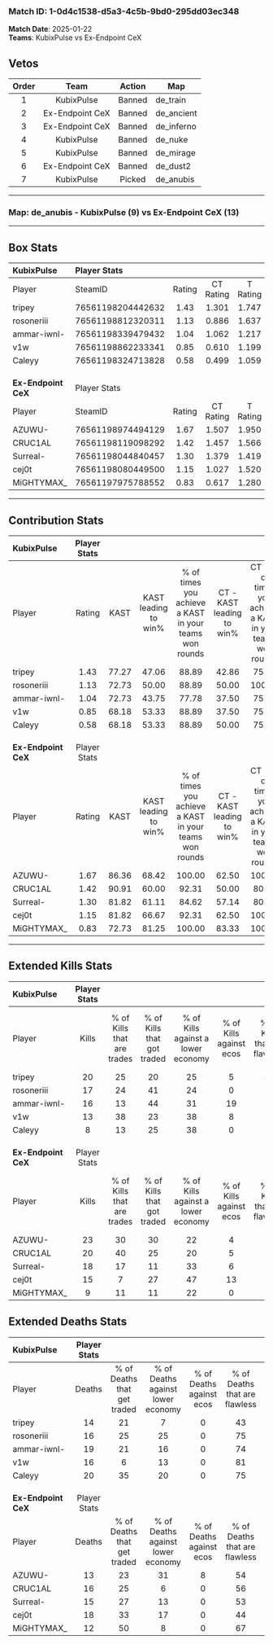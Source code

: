### Match ID: 1-0d4c1538-d5a3-4c5b-9bd0-295dd03ec348  
**Match Date**: 2025-01-22  
**Teams**: KubixPulse vs Ex-Endpoint CeX  

## Vetos  

| Order | Team | Action | Map |
| :---: | :--: | :----: | --- |
| 1 | KubixPulse | Banned | de_train |
| 2 | Ex-Endpoint CeX | Banned | de_ancient |
| 3 | Ex-Endpoint CeX | Banned | de_inferno |
| 4 | KubixPulse | Banned | de_nuke |
| 5 | KubixPulse | Banned | de_mirage |
| 6 | Ex-Endpoint CeX | Banned | de_dust2 |
| 7 | KubixPulse | Picked | de_anubis |

---  

### **Map**: de_anubis - KubixPulse (9) vs Ex-Endpoint CeX (13)  
---  

## Box Stats  

| **KubixPulse**      | Player Stats      |        |           |          |       |       |       |         |        |      |     |
| :- | :- | :-: | :-: | :-: | :-: | :-: | :-: | :-: | :-: | :-: | :-: |
| Player              | SteamID           | Rating | CT Rating | T Rating | KAST  |  ADR  | Kills | Assists | Deaths | K/D  | HS% |
| tripey              | 76561198204442632 |  1.43  |   1.301   |  1.747   | 77.27 | 103.6 |  20   |    6    |   14   | 1.43 | 45  |
| rosoneriii          | 76561198812320311 |  1.13  |   0.886   |  1.637   | 72.73 | 76.9  |  17   |    2    |   16   | 1.06 | 35  |
| ammar-iwnl-         | 76561198339479432 |  1.04  |   1.062   |  1.217   | 72.73 | 81.6  |  16   |    3    |   19   | 0.84 | 50  |
| v1w                 | 76561198862233341 |  0.85  |   0.610   |  1.199   | 68.18 | 48.5  |  13   |    3    |   16   | 0.81 | 30  |
| Caleyy              | 76561198324713828 |  0.58  |   0.499   |  1.059   | 68.18 | 50.4  |   8   |    7    |   20   | 0.40 | 37  |
|                     |                   |        |           |          |       |       |       |         |        |      |     |
|                     |                   |        |           |          |       |       |       |         |        |      |     |
|                     |                   |        |           |          |       |       |       |         |        |      |     |
| **Ex-Endpoint CeX** | Player Stats      |        |           |          |       |       |       |         |        |      |     |
| Player              | SteamID           | Rating | CT Rating | T Rating | KAST  |  ADR  | Kills | Assists | Deaths | K/D  | HS% |
| AZUWU-              | 76561198974494129 |  1.67  |   1.507   |  1.950   | 86.36 | 111.3 |  23   |    8    |   13   | 1.77 | 56  |
| CRUC1AL             | 76561198119098292 |  1.42  |   1.457   |  1.566   | 90.91 | 80.9  |  20   |    8    |   16   | 1.25 | 20  |
| Surreal-            | 76561198044840457 |  1.30  |   1.379   |  1.419   | 81.82 | 85.3  |  18   |    5    |   15   | 1.20 | 66  |
| cej0t               | 76561198080449500 |  1.15  |   1.027   |  1.520   | 81.82 | 90.9  |  15   |   10    |   18   | 0.83 | 60  |
| MiGHTYMAX_          | 76561197975788552 |  0.83  |   0.617   |  1.280   | 72.73 | 47.2  |   9   |    6    |   12   | 0.75 | 55  |
---  

## Contribution Stats  

| **KubixPulse**      | Player Stats |       |                      |                                                        |                           |                                                             |                          |                                                            |
| :- | :-: | :-: | :-: | :-: | :-: | :-: | :-: | :-: |
| Player              |    Rating    | KAST  | KAST leading to win% | % of times you achieve a KAST in your teams won rounds | CT - KAST leading to win% | CT - % of times you achieve a KAST in your teams won rounds | T - KAST leading to win% | T - % of times you achieve a KAST in your teams won rounds |
| tripey              |     1.43     | 77.27 |        47.06         |                         88.89                          |           42.86           |                            75.00                            |          50.00           |                           100.00                           |
| rosoneriii          |     1.13     | 72.73 |        50.00         |                         88.89                          |           50.00           |                           100.00                            |          50.00           |                           80.00                            |
| ammar-iwnl-         |     1.04     | 72.73 |        43.75         |                         77.78                          |           37.50           |                            75.00                            |          50.00           |                           80.00                            |
| v1w                 |     0.85     | 68.18 |        53.33         |                         88.89                          |           37.50           |                            75.00                            |          71.43           |                           100.00                           |
| Caleyy              |     0.58     | 68.18 |        53.33         |                         88.89                          |           50.00           |                            75.00                            |          55.56           |                           100.00                           |
|                     |              |       |                      |                                                        |                           |                                                             |                          |                                                            |
|                     |              |       |                      |                                                        |                           |                                                             |                          |                                                            |
|                     |              |       |                      |                                                        |                           |                                                             |                          |                                                            |
| **Ex-Endpoint CeX** | Player Stats |       |                      |                                                        |                           |                                                             |                          |                                                            |
| Player              |    Rating    | KAST  | KAST leading to win% | % of times you achieve a KAST in your teams won rounds | CT - KAST leading to win% | CT - % of times you achieve a KAST in your teams won rounds | T - KAST leading to win% | T - % of times you achieve a KAST in your teams won rounds |
| AZUWU-              |     1.67     | 86.36 |        68.42         |                         100.00                         |           62.50           |                           100.00                            |          72.73           |                           100.00                           |
| CRUC1AL             |     1.42     | 90.91 |        60.00         |                         92.31                          |           50.00           |                            80.00                            |          66.67           |                           100.00                           |
| Surreal-            |     1.30     | 81.82 |        61.11         |                         84.62                          |           57.14           |                            80.00                            |          63.64           |                           87.50                            |
| cej0t               |     1.15     | 81.82 |        66.67         |                         92.31                          |           62.50           |                           100.00                            |          70.00           |                           87.50                            |
| MiGHTYMAX_          |     0.83     | 72.73 |        81.25         |                         100.00                         |           83.33           |                           100.00                            |          80.00           |                           100.00                           |
---  

## Extended Kills Stats  

| **KubixPulse**      | Player Stats |                            |                            |                                    |                         |                              |                                 |                                       |                    |           |
| :- | :-: | :-: | :-: | :-: | :-: | :-: | :-: | :-: | :-: | :-: |
| Player              |    Kills     | % of Kills that are trades | % of Kills that got traded | % of Kills against a lower economy | % of Kills against ecos | % of Kills that are flawless | % of Kills that are close duels | % of Kills that are assisted by flash | Pistol Round Kills | AWP Kills |
| tripey              |      20      |             25             |             20             |                 25                 |            5            |              45              |               10                |                   5                   |         0          |     1     |
| rosoneriii          |      17      |             24             |             41             |                 24                 |            0            |              35              |               24                |                   6                   |         0          |     1     |
| ammar-iwnl-         |      16      |             13             |             44             |                 31                 |           19            |              63              |               13                |                   0                   |         0          |     0     |
| v1w                 |      13      |             38             |             23             |                 38                 |            8            |              62              |               23                |                   0                   |         9          |     2     |
| Caleyy              |      8       |             13             |             25             |                 38                 |            0            |              88              |                0                |                   0                   |         0          |     0     |
|                     |              |                            |                            |                                    |                         |                              |                                 |                                       |                    |           |
|                     |              |                            |                            |                                    |                         |                              |                                 |                                       |                    |           |
|                     |              |                            |                            |                                    |                         |                              |                                 |                                       |                    |           |
| **Ex-Endpoint CeX** | Player Stats |                            |                            |                                    |                         |                              |                                 |                                       |                    |           |
| Player              |    Kills     | % of Kills that are trades | % of Kills that got traded | % of Kills against a lower economy | % of Kills against ecos | % of Kills that are flawless | % of Kills that are close duels | % of Kills that are assisted by flash | Pistol Round Kills | AWP Kills |
| AZUWU-              |      23      |             30             |             30             |                 22                 |            4            |              74              |               13                |                  13                   |         0          |     2     |
| CRUC1AL             |      20      |             40             |             25             |                 20                 |            5            |              85              |                5                |                  10                   |         10         |     0     |
| Surreal-            |      18      |             17             |             11             |                 33                 |            6            |              72              |                6                |                   0                   |         0          |     3     |
| cej0t               |      15      |             7              |             27             |                 47                 |           13            |              53              |                7                |                   0                   |         0          |     3     |
| MiGHTYMAX_          |      9       |             11             |             11             |                 22                 |            0            |              56              |               22                |                  11                   |         0          |     2     |
## Extended Deaths Stats  

| **KubixPulse**      | Player Stats |                             |                                   |                          |                               |                            |                           |               |
| :- | :-: | :-: | :-: | :-: | :-: | :-: | :-: | :-: |
| Player              |    Deaths    | % of Deaths that get traded | % of Deaths against lower economy | % of Deaths against ecos | % of Deaths that are flawless | % of Deaths that are close | % of Deaths while blinded | Deaths to AWP |
| tripey              |      14      |             21              |                 7                 |            0             |              43               |             29             |             0             |       1       |
| rosoneriii          |      16      |             25              |                25                 |            0             |              75               |             6              |             6             |       0       |
| ammar-iwnl-         |      19      |             21              |                16                 |            0             |              74               |             5              |             5             |       4       |
| v1w                 |      16      |              6              |                13                 |            0             |              81               |             0              |            13             |       3       |
| Caleyy              |      20      |             35              |                20                 |            0             |              75               |             10             |            10             |       2       |
|                     |              |                             |                                   |                          |                               |                            |                           |               |
|                     |              |                             |                                   |                          |                               |                            |                           |               |
|                     |              |                             |                                   |                          |                               |                            |                           |               |
| **Ex-Endpoint CeX** | Player Stats |                             |                                   |                          |                               |                            |                           |               |
| Player              |    Deaths    | % of Deaths that get traded | % of Deaths against lower economy | % of Deaths against ecos | % of Deaths that are flawless | % of Deaths that are close | % of Deaths while blinded | Deaths to AWP |
| AZUWU-              |      13      |             23              |                31                 |            8             |              54               |             31             |             0             |       1       |
| CRUC1AL             |      16      |             25              |                 6                 |            0             |              56               |             19             |             6             |       3       |
| Surreal-            |      15      |             27              |                13                 |            0             |              53               |             20             |             7             |       0       |
| cej0t               |      18      |             33              |                17                 |            0             |              44               |             6              |             0             |       4       |
| MiGHTYMAX_          |      12      |             50              |                 8                 |            0             |              67               |             0              |             0             |       1       |
